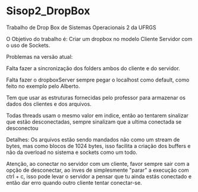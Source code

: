 # Sisop2_DropBox
Trabalho de Drop Box de Sistemas Operacionais 2 da UFRGS

O Objetivo do trabalho é: 
Criar um dropbox no modelo Cliente Servidor com o uso de Sockets.

Problemas na versão atual:

Falta fazer a sincronização dos folders ambos do cliente e do servidor.

Falta fazer o dropboxServer sempre pegar o localhost como default, como feito no exemplo pelo Alberto.

Tem que usar as estruturas fornecidas pelo professor para armazenar os dados dos clientes e dos arquivos.

Todas threads usam o mesmo valor em indice, então ao tentarem sinalizar que estão desconectadas, sempre sinalizam que a ultima conectada se desconectou

Detalhes: Os arquivos estão sendo mandados não como um stream de bytes, mas como blocos de 1024 bytes, isso facilita a criação dos buffers
e não da overload no sistema e sockets como um todo.

Atenção, ao conectar no servidor com um cliente, favor sempre sair com a opção de desconectar, ao inves de simplesmente "parar" a execução com
ctrl + c, isso pode levar o servidor a pensar que tu ainda estás conectado e então dar erro quando outro cliente tentar conectar-se.
